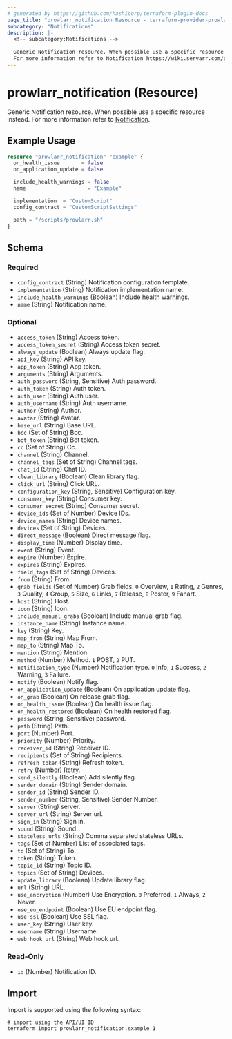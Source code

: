 ```yaml
---
# generated by https://github.com/hashicorp/terraform-plugin-docs
page_title: "prowlarr_notification Resource - terraform-provider-prowlarr"
subcategory: "Notifications"
description: |-
  <!-- subcategory:Notifications -->
  
  Generic Notification resource. When possible use a specific resource instead.
  For more information refer to Notification https://wiki.servarr.com/prowlarr/settings#connect.
---
```


# prowlarr_notification (Resource)

<!-- subcategory:Notifications -->
Generic Notification resource. When possible use a specific resource instead.
For more information refer to [Notification](https://wiki.servarr.com/prowlarr/settings#connect).

## Example Usage

```terraform
resource "prowlarr_notification" "example" {
  on_health_issue       = false
  on_application_update = false

  include_health_warnings = false
  name                    = "Example"

  implementation  = "CustomScript"
  config_contract = "CustomScriptSettings"

  path = "/scripts/prowlarr.sh"
}
```

<!-- schema generated by tfplugindocs -->
## Schema

### Required

- `config_contract` (String) Notification configuration template.
- `implementation` (String) Notification implementation name.
- `include_health_warnings` (Boolean) Include health warnings.
- `name` (String) Notification name.

### Optional

- `access_token` (String) Access token.
- `access_token_secret` (String) Access token secret.
- `always_update` (Boolean) Always update flag.
- `api_key` (String) API key.
- `app_token` (String) App token.
- `arguments` (String) Arguments.
- `auth_password` (String, Sensitive) Auth password.
- `auth_token` (String) Auth token.
- `auth_user` (String) Auth user.
- `auth_username` (String) Auth username.
- `author` (String) Author.
- `avatar` (String) Avatar.
- `base_url` (String) Base URL.
- `bcc` (Set of String) Bcc.
- `bot_token` (String) Bot token.
- `cc` (Set of String) Cc.
- `channel` (String) Channel.
- `channel_tags` (Set of String) Channel tags.
- `chat_id` (String) Chat ID.
- `clean_library` (Boolean) Clean library flag.
- `click_url` (String) Click URL.
- `configuration_key` (String, Sensitive) Configuration key.
- `consumer_key` (String) Consumer key.
- `consumer_secret` (String) Consumer secret.
- `device_ids` (Set of Number) Device IDs.
- `device_names` (String) Device names.
- `devices` (Set of String) Devices.
- `direct_message` (Boolean) Direct message flag.
- `display_time` (Number) Display time.
- `event` (String) Event.
- `expire` (Number) Expire.
- `expires` (String) Expires.
- `field_tags` (Set of String) Devices.
- `from` (String) From.
- `grab_fields` (Set of Number) Grab fields. `0` Overview, `1` Rating, `2` Genres, `3` Quality, `4` Group, `5` Size, `6` Links, `7` Release, `8` Poster, `9` Fanart.
- `host` (String) Host.
- `icon` (String) Icon.
- `include_manual_grabs` (Boolean) Include manual grab flag.
- `instance_name` (String) Instance name.
- `key` (String) Key.
- `map_from` (String) Map From.
- `map_to` (String) Map To.
- `mention` (String) Mention.
- `method` (Number) Method. `1` POST, `2` PUT.
- `notification_type` (Number) Notification type. `0` Info, `1` Success, `2` Warning, `3` Failure.
- `notify` (Boolean) Notify flag.
- `on_application_update` (Boolean) On application update flag.
- `on_grab` (Boolean) On release grab flag.
- `on_health_issue` (Boolean) On health issue flag.
- `on_health_restored` (Boolean) On health restored flag.
- `password` (String, Sensitive) password.
- `path` (String) Path.
- `port` (Number) Port.
- `priority` (Number) Priority.
- `receiver_id` (String) Receiver ID.
- `recipients` (Set of String) Recipients.
- `refresh_token` (String) Refresh token.
- `retry` (Number) Retry.
- `send_silently` (Boolean) Add silently flag.
- `sender_domain` (String) Sender domain.
- `sender_id` (String) Sender ID.
- `sender_number` (String, Sensitive) Sender Number.
- `server` (String) server.
- `server_url` (String) Server url.
- `sign_in` (String) Sign in.
- `sound` (String) Sound.
- `stateless_urls` (String) Comma separated stateless URLs.
- `tags` (Set of Number) List of associated tags.
- `to` (Set of String) To.
- `token` (String) Token.
- `topic_id` (String) Topic ID.
- `topics` (Set of String) Devices.
- `update_library` (Boolean) Update library flag.
- `url` (String) URL.
- `use_encryption` (Number) Use Encryption. `0` Preferred, `1` Always, `2` Never.
- `use_eu_endpoint` (Boolean) Use EU endpoint flag.
- `use_ssl` (Boolean) Use SSL flag.
- `user_key` (String) User key.
- `username` (String) Username.
- `web_hook_url` (String) Web hook url.

### Read-Only

- `id` (Number) Notification ID.

## Import

Import is supported using the following syntax:

```shell
# import using the API/UI ID
terraform import prowlarr_notification.example 1
```
